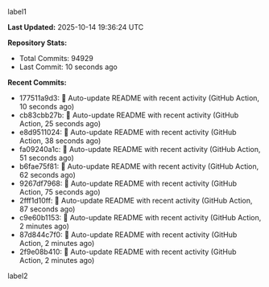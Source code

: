 
label1 
<!-- ACTIVITY_START -->
**Last Updated:** 2025-10-14 19:36:24 UTC

**Repository Stats:**
- Total Commits: 94929
- Last Commit: 10 seconds ago

**Recent Commits:**
- 177511a9d3: 🤖 Auto-update README with recent activity (GitHub Action, 10 seconds ago)
- cb83cbb27b: 🤖 Auto-update README with recent activity (GitHub Action, 25 seconds ago)
- e8d9511024: 🤖 Auto-update README with recent activity (GitHub Action, 38 seconds ago)
- fa09240a1c: 🤖 Auto-update README with recent activity (GitHub Action, 51 seconds ago)
- b6fae75f81: 🤖 Auto-update README with recent activity (GitHub Action, 62 seconds ago)
- 9267df7968: 🤖 Auto-update README with recent activity (GitHub Action, 75 seconds ago)
- 2fff1d10ff: 🤖 Auto-update README with recent activity (GitHub Action, 87 seconds ago)
- c9e60b1153: 🤖 Auto-update README with recent activity (GitHub Action, 2 minutes ago)
- 87d844c7f0: 🤖 Auto-update README with recent activity (GitHub Action, 2 minutes ago)
- 2f9e08b410: 🤖 Auto-update README with recent activity (GitHub Action, 2 minutes ago)
<!-- ACTIVITY_END -->

label2
